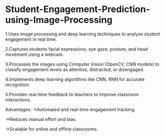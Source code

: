 # Student-Engagement-Prediction-using-Image-Processing
1.Uses image processing and deep learning techniques to analyze student engagement in real time.

2.Captures students facial expressions, eye gaze, posture, and head movement using a webcam.

3.Processes the images using Computer Vision (OpenCV, CNN models) to classify engagement levels as attentive, distracted, or disengaged.

4.Implements deep learning algorithms like CNN, RNN for accurate recognition.

5.Provides real-time feedback to teachers to improve classroom interactions.

Advantages:
->Automated and real-time engagement tracking.

->Reduces manual effort and bias.

->Scalable for online and offline classrooms.





